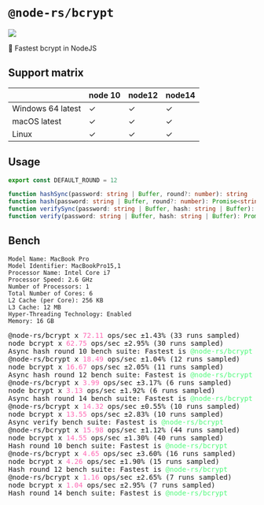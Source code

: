 # `@node-rs/bcrypt`

![](https://github.com/Brooooooklyn/node-rs/workflows/CI/badge.svg)

🚀 Fastest bcrypt in NodeJS

## Support matrix

|                   | node 10 | node12 | node14 |
| ----------------- | ------- | ------ | ------ |
| Windows 64 latest | ✓       | ✓      | ✓      |
| macOS latest      | ✓       | ✓      | ✓      |
| Linux             | ✓       | ✓      | ✓      |

## Usage

```typescript
export const DEFAULT_ROUND = 12

function hashSync(password: string | Buffer, round?: number): string
function hash(password: string | Buffer, round?: number): Promise<string>
function verifySync(password: string | Buffer, hash: string | Buffer): boolean
function verify(password: string | Buffer, hash: string | Buffer): Promise<boolean>
```

## Bench

```
Model Name: MacBook Pro
Model Identifier: MacBookPro15,1
Processor Name: Intel Core i7
Processor Speed: 2.6 GHz
Number of Processors: 1
Total Number of Cores: 6
L2 Cache (per Core): 256 KB
L3 Cache: 12 MB
Hyper-Threading Technology: Enabled
Memory: 16 GB
```

<pre>
@node-rs/bcrypt x <span style="color: hotpink;">72.11</span> ops/sec ±1.43% (33 runs sampled)
node bcrypt x <span style="color: hotpink;">62.75</span> ops/sec ±2.95% (30 runs sampled)
Async hash round 10 bench suite: Fastest is <span style="color: rgb(80, 250, 123);">@node-rs/bcrypt</span>
@node-rs/bcrypt x <span style="color: hotpink;">18.49</span> ops/sec ±1.04% (12 runs sampled)
node bcrypt x <span style="color: hotpink;">16.67</span> ops/sec ±2.05% (11 runs sampled)
Async hash round 12 bench suite: Fastest is <span style="color: rgb(80, 250, 123);">@node-rs/bcrypt</span>
@node-rs/bcrypt x <span style="color: hotpink;">3.99</span> ops/sec ±3.17% (6 runs sampled)
node bcrypt x <span style="color: hotpink;">3.13</span> ops/sec ±1.92% (6 runs sampled)
Async hash round 14 bench suite: Fastest is <span style="color: rgb(80, 250, 123);">@node-rs/bcrypt</span>
@node-rs/bcrypt x <span style="color: hotpink;">14.32</span> ops/sec ±0.55% (10 runs sampled)
node bcrypt x <span style="color: hotpink;">13.55</span> ops/sec ±2.83% (10 runs sampled)
Async verify bench suite: Fastest is <span style="color: rgb(80, 250, 123);">@node-rs/bcrypt</span>
@node-rs/bcrypt x <span style="color: hotpink;">15.98</span> ops/sec ±1.12% (44 runs sampled)
node bcrypt x <span style="color: hotpink;">14.55</span> ops/sec ±1.30% (40 runs sampled)
Hash round 10 bench suite: Fastest is <span style="color: rgb(80, 250, 123);">@node-rs/bcrypt</span>
@node-rs/bcrypt x <span style="color: hotpink;">4.65</span> ops/sec ±3.60% (16 runs sampled)
node bcrypt x <span style="color: hotpink;">4.26</span> ops/sec ±1.90% (15 runs sampled)
Hash round 12 bench suite: Fastest is <span style="color: rgb(80, 250, 123);">@node-rs/bcrypt</span>
@node-rs/bcrypt x <span style="color: hotpink;">1.16</span> ops/sec ±2.65% (7 runs sampled)
node bcrypt x <span style="color: hotpink;">1.04</span> ops/sec ±2.95% (7 runs sampled)
Hash round 14 bench suite: Fastest is <span style="color: rgb(80, 250, 123);">@node-rs/bcrypt</span>
</pre>
